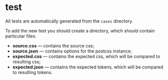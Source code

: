 test
====

All tests are automatically generated from the `cases` directory.

To add the new test you should create a directory, which should contain particular files:

- **source.css** — contains the source css;
- **source.json** — contains options for the postcss instance;
- **expected.css** — contains the expected css, which will be compared to resulting css;
- **expected.json** — contains the expected tokens, which will be compared to resulting tokens.
